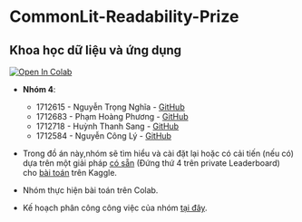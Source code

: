 # CommonLit-Readability-Prize

## Khoa học dữ liệu và ứng dụng
[![Open In Colab](https://colab.research.google.com/assets/colab-badge.svg)](https://colab.research.google.com/github/nguyentrongnghia142/CommonLit-Readability-Prize/blob/master/Report.ipynb)

* **Nhóm 4**:
  - 1712615 - Nguyễn Trọng Nghĩa - [GitHub](https://github.com/nguyentrongnghia142)
  - 1712683 - Phạm Hoàng Phương - [GitHub](https://github.com/superman19993)
  - 1712718 - Huỳnh Thanh Sang - [GitHub](https://github.com/hts7117)
  - 1712584 - Nguyễn Công Lý - [GitHub](https://github.com/conglyne222)

* Trong đồ án này,nhóm sẽ tìm hiểu và cài đặt lại hoặc có cải tiến (nếu có) dựa trên một giải pháp [có sẵn](https://www.kaggle.com/c/commonlitreadabilityprize/discussion/258148) (Đứng thứ 4 trên private Leaderboard) cho [bài toán](https://www.kaggle.com/c/commonlitreadabilityprize/overview) trên Kaggle.
* Nhóm thực hiện bài toán trên Colab.
* Kế hoạch phân công công việc của nhóm [tại đây](https://docs.google.com/spreadsheets/d/1CDZhYaKv_k68HpzkTHc-RwWgaBjBY12RCkK1squYVBM/edit?usp=sharing).
